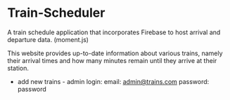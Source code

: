 # Train-Scheduler

A train schedule application that incorporates Firebase to host arrival and departure data. 
(moment.js)

This website provides up-to-date information about various trains, namely their arrival times and how many minutes remain until they arrive at their station.


* add new trains - admin login:
email: admin@trains.com
password: password